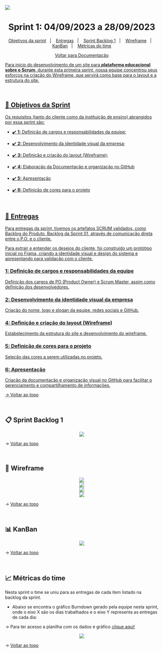 <img src="https://github.com/InnoCodeSolutions/documentacao_InnoCodeSolutions/blob/80661e3caf4d06541e70fb6974f5024a883300d4/InnoCodeSolutions-banner.png" />

<span  id="topo">

  

<h1  align="center">Sprint 1: 04/09/2023 a 28/09/2023</h1>

<p  align="center">
<a  href="#objetivos">Objetivos da sprint</a> &nbsp |&nbsp &nbsp
<a  href="#entregas">Entregas</a> &nbsp |&nbsp &nbsp
<a  href="#sprint_backlog">Sprint Backlog 1</a> &nbsp |&nbsp &nbsp
<a  href="#wireframe">Wireframe</a> &nbsp |&nbsp &nbsp
<a  href="#kanban">KanBan</a> &nbsp |&nbsp &nbsp 
<a  href="#metricas">Métricas do time</a>
</p>

<p align="center">
<a href="https://github.com/InnoCodeSolutions/documentacao_InnoCodeSolutions.git">Voltar para Documentação
</p>

  

Para início do desenvolvimento de um site para **plataforma educacional sobre o Scrum**, durante esta primeira sprint, nossa equipe concentrou seus esforços na criação do Wireframe, que servirá como base para o layout e a estrutura do site.

<br>  

<span  id="objetivos">

## :dart: Objetivos da Sprint

Os requisitos (tanto do cliente como da instituição de ensino) abrangidos por essa sprint são:

  

- :heavy_check_mark: **1:** Definição de cargos e responsabilidades da equipe;

- :heavy_check_mark: **2:** Desenvolvimento da identidade visual da empresa;

- :heavy_check_mark: **3:** Definição e criação do layout (Wireframe);

- :heavy_check_mark: **4:** Elaboração da Documentação e organização no GitHub

- :heavy_check_mark: **5:** Apresentação

- :heavy_check_mark: **6:** Definição de cores para o projeto


<br>

<span  id="entregas">

## 📲 Entregas

Para entregas da sprint, tivemos os artefatos SCRUM validados, como Backlog do Produto, Backlog da Sprint 01, através de comunicação direta entre o P.O. e o cliente. 

Para extrair e entender os desejos do cliente, foi construído um protótipo inicial no Figma, criando a identidade visual e design do sistema e apresentando para validação com o cliente.

  

### 1: Definição de cargos e responsabilidades da equipe

  

Definição dos cargos de PO (Product Owner) e Scrum Master, assim como definição dos desenvolvedores.

  

### 2: Desenvolvimento da identidade visual da empresa

  

Criação do nome, logo e slogan da equipe, redes sociais e GitHub.

  

### 4: Definição e criação do layout (Wireframe)

  

Estabelecimento da estrutura do site e desenvolvimento do wireframe.


### 5: Definição de cores para o projeto

Seleção das cores a serem utilizadas no projeto. 


### 6: Apresentação

  

Criação da documentação e organização visual no GitHub para facilitar o gerenciamento e compartilhamento de informações.



→ [Voltar ao topo](#topo)

<br> 

<span  id="sprint_backlog">

## :clipboard: Sprint Backlog 1

<div align="center">
      <img src="https://github.com/InnoCodeSolutions/documentacao_InnoCodeSolutions/blob/8ab0636c899e1416a6c981d4b06db38a058e810b/sprint01_backlog.png">
      <br>
</div>

→ [Voltar ao topo](#topo)

<br>

<span  id="wireframe">

## :rice_scene: Wireframe

<div align="center">
      <img src="https://github.com/InnoCodeSolutions/documentacao_InnoCodeSolutions/blob/3d1cfb3a1d2a3d306c5d781491086611357ab638/Wireframe/1pagina_inicial.png">
      <br>
      <img src="https://github.com/InnoCodeSolutions/documentacao_InnoCodeSolutions/blob/3d1cfb3a1d2a3d306c5d781491086611357ab638/Wireframe/2carrossel_imagens.png">
      <br>
      <img src="https://github.com/InnoCodeSolutions/documentacao_InnoCodeSolutions/blob/3d1cfb3a1d2a3d306c5d781491086611357ab638/Wireframe/3area_texto.png">
      <br>
      <img src="https://github.com/InnoCodeSolutions/documentacao_InnoCodeSolutions/blob/3d1cfb3a1d2a3d306c5d781491086611357ab638/Wireframe/4area_texto2.png">
</div>

→ [Voltar ao topo](#topo)

<br>

<span  id="kanban">

##  :bar_chart: KanBan

<div align="center">
      <img src="https://github.com/InnoCodeSolutions/documentacao_InnoCodeSolutions/blob/8ab0636c899e1416a6c981d4b06db38a058e810b/kanban_sprint01.jpeg">
      <br>
</div>

→ [Voltar ao topo](#topo)

<br>

<span  id="metricas">

## :chart_with_upwards_trend: Métricas do time

Nesta sprint o time se uniu para as entregas de cada item listado na backlog da sprint.

- Abaixo se encontra o gráfico Burndown gerado pela equipe nesta sprint, onde o eixo X são os dias trabalhados e o eixo Y representa as entregas de cada dia:

<p>
  → Para ter acesso a planilha com os dados e gráfico <a href="https://fatecspgov-my.sharepoint.com/:x:/g/personal/gustavo_carvalho21_fatec_sp_gov_br/EYHhekfCCWVGjcrbAh9dUcMBErhKBofVpfHzoNdkV9C2jg?e=kDRqlZ&nav=MTVfezAwMDAwMDAwLTAwMDEtMDAwMC0wMDAwLTAwMDAwMDAwMDAwMH0">clique aqui!</a>
</p>

<div  align="center">
<img  src="https://github.com/InnoCodeSolutions/documentacao_InnoCodeSolutions/blob/80661e3caf4d06541e70fb6974f5024a883300d4/burndown_sprint01.png"  />
</div>


→ [Voltar ao topo](#topo)
